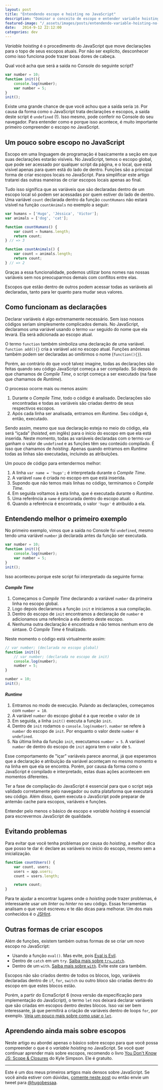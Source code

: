 ```yaml
---
layout: post
title: "Entendendo escopo e hoisting no JavaScript"
description: "Dominar o conceito de escopo e entender variable hoisting é essencial"
featured-image: "/_assets/images/posts/entendendo-variable-hoisting-no-javascript/hero.png"
date:   2014-9-12 22:12:00
categories: dev
---
```


*Variable hoisting* é o procedimento do JavaScript que move declarações para o topo de seus escopos atuais. Por não ser explícito, desconhecer como isso funciona pode trazer boas dores de cabeça.

Qual você acha que será a saída no Console do seguinte script?

```javascript
var number = 10;
function init(){
	console.log(number);
	var number = 5;
}
init();
```

<!--more-->

Existe uma grande chance de que você achou que a saída seria `10`. Por causa da forma como o JavaScript trata declarações e escopos, a saída deste script é `undefined` (!). Isso mesmo, pode conferir no Console do seu navegador. Para entender como e porque isso acontece, é muito importante primeiro compreender o escopo no JavaScript.

## Um pouco sobre escopo no JavaScript
Escopo em uma linguagem de programação é basicamente a seção em que suas declarações estarão visíveis. No JavaScript, temos o escopo global, que pode ser acessado por qualquer script da página, e o local, que está visível apenas para quem está do lado de dentro. Funções são a principal forma de criar escopos locais no JavaScript. Para simplificar este artigo tratarei das outras maneiras de criar escopos locais apenas ao final.

Tudo isso significa que as variáveis que são declaradas dentro de um escopo local só podem ser acessadas por quem estiver do lado de dentro. Uma variável `count` declarada dentro da função `countHumans` não estará visível na função `countAnimals` no exemplo a seguir:

```javascript
var humans = ['Hugo', 'Jéssica', 'Victor'];
var animals = ['dog', 'cat'];

function countHumans() {
	var count = humans.length;
	return count;
} // => 3

function countAnimals() {
	var count = animals.length;
	return count;
} // => 2
```

Graças a essa funcionalidade, podemos utilizar bons nomes nas nossas variáveis sem nos preocuparmos demais com conflitos entre elas.

Escopos que estão dentro de outros podem acessar todas as variáveis ali declaradas, tanto para ler quanto para mudar seus valores.

## Como funcionam as declarações
Declarar variáveis é algo extremamente necessário. Sem isso nossos códigos seriam simplesmente complicados demais. No JavaScript, declaramos uma variável usando o termo `var` seguido do nome que ela levará. Ela será adicionada ao escopo atual.

O termo `function` também simboliza uma declaração de uma variável. `function add(){}` cria a variável `add` no escopo atual. Funções anônimas também podem ser declaradas ao omitirmos o nome (`function(){}`).

Porém, ao contrário do que você talvez imagine, todas as declarações são feitas quando seu código JavaScript começa a ser compilado. Só depois do que chamamos de *Compile Time*, o script começa a ser executado (na fase que chamamos de *Runtime*).

O processo ocorre mais ou menos assim:

1. Durante o *Compile Time*, todo o código é analisado. Declarações são encontradas e todas as variáveis são criadas dentro de seus respectivos escopos.
1. Após cada linha ser analisada, entramos em *Runtime*. Seu código é, então, executado.

Sendo assim, mesmo que sua declaração esteja no meio do código, ela será “içada” (<em>hoisted</em>, em inglês) para o início do escopo em que ela está inserida. Neste momento, todas as variáveis declaradas com o termo `var` ganham o valor de `undefined` e as funções têm seu conteúdo compilado. É isso que chamamos de *hoisting*. Apenas quando entramos em *Runtime* todas as linhas são executadas, incluindo as atribuições.

Um pouco de código para entendermos melhor:

1. A linha `var name = 'hugo';` é interpretada durante o *Compile Time*.
1. A variável `name` é criada no escopo em que está inserida.
1. Supondo que não temos mais linhas no código, terminamos o *Compile Time*.
1. Em seguida voltamos à esta linha, que é executada durante o *Runtime*.
1. Uma referência a `name` é procurada dentro do escopo atual.
1. Quando a referência é encontrada, o valor `'hugo'` é atribuído a ela.

## Entendendo melhor o primeiro exemplo
No primeiro exemplo, vimos que a saída no Console foi `undefined`, mesmo tendo uma variável `number` já declarada antes da função ser executada.

```javascript
var number = 10;
function init(){
	console.log(number);
	var number = 5;
}
init();
```

Isso aconteceu porque este script foi interpretado da seguinte forma:

#### *Compile Time*
1. Começamos o *Compile Time* declarando a variável `number` da primeira linha no escopo global.
1. Logo depois declaramos a função `init` e iniciamos a sua compilação.
1. Dentro do escopo de `init` encontramos a declaração de `number` e adicionamos uma referência a ela dentro deste escopo.
1. Nenhuma outra declaração é encontrada e não temos nenhum erro de sintaxe. O *Compile Time* é finalizado.

Neste momento o código está virtualmente assim:

```javascript
// var number; (declarada no escopo global)
function init(){
	// var number; (declarada no escopo de init)
	console.log(number);
	number = 5;
}

number = 10;
init();
```

#### *Runtime*
1. Entramos no modo de execução. Pulando as declarações, começamos com `number = 10`.
1. A variável `number` do escopo global é a que recebe o valor de `10`
1. Em seguida, a linha `init()` executa a função `init`.
1. Dentro de `init` rodamos o `console.log(number)`. `number` se refere à `number` do escopo de `init`. Por enquanto o valor deste `number` é `undefined`.
1. Na última linha da função `init`, executamos `number = 5`. A variável `number` de dentro do escopo de `init` agora tem o valor de `5`.

Esse comportamento de "içar" variáveis parece anormal, já que esperamos que a declaração e atribuição da variável aconteçam no mesmo momento e na linha em que ela se encontra. Porém, por causa da forma como o JavaScript é compilado e interpretado, estas duas ações acontecem em momentos diferentes.

Ter a fase de compilação do JavaScript é essencial para que o script seja validado corretamente pelo navegador ou outra plataforma que executará seu código. Além disso, quem executa o JavaScript pode preparar de antemão cache para escopos, variáveis e funções.

Entender pelo menos o básico de escopo e *variable hoisting* é essencial para escrevermos JavaScript de qualidade.

## Evitando problemas
Para evitar que você tenha problemas por causa do *hoisting*, a melhor dica que posso te dar é: declare as variáveis no início do escopo, mesmo sem a inicialização.

```javascript
function countUsers() {
	var count, users;
	users = app.users;
	count = users.length;

	return count;
}
```

Para te ajudar a encontrar lugares onde o *hoisting* pode trazer problemas, é interessante usar um *linter* ou *hinter* no seu código. Essas ferramentas analisam o que você escreveu e te dão dicas para melhorar. Um dos mais conhecidos é o [JSHint](http://www.jshint.com).

## Outras formas de criar escopos
Além de funções, existem também outras formas de se criar um novo escopo no JavaScript:

- Usando a função `eval()`. Mas evite, pois [Eval is Evil](http://stackoverflow.com/questions/86513/why-is-using-the-javascript-eval-function-a-bad-idea).
- Dentro de `catch` em um `try`. [Saiba mais sobre `try…catch`](https://developer.mozilla.org/pt-BR/docs/Web/JavaScript/Reference/Statements/try...catch).
- Dentro de um `with`. [Saiba mais sobre `with`](https://developer.mozilla.org/en-US/docs/Web/JavaScript/Reference/Statements/with). Evite este cara também.

Escopos não são criados dentro de todos os blocos, logo, variáveis declaradas dentro de `if`, `for`, `switch` ou outro bloco são criadas dentro do escopo em que estes blocos estão.

Porém, a partir do EcmaScript 6 (nova  versão da especificação para implementação do JavaScript), o termo `let` nos deixará declarar variáveis que são criadas em escopos dentro destes blocos. Isso vai ser bem interessante, já que permitirá a criação de variáveis dentro de loops `for`, por exemplo. [Veja um pouco mais sobre como usar o `let`](https://developer.mozilla.org/pt-BR/docs/Web/JavaScript/Reference/Statements/let).

## Aprendendo ainda mais sobre escopos
Neste artigo eu abordei apenas o básico sobre escopo para que você possa compreender o que é o *variable hoisting* no JavaScript. Se você quer continuar aprender mais sobre escopos, recomendo o livro [You Don't Know JS: Scope & Closures](https://github.com/getify/You-Dont-Know-JS/blob/master/scope%20&%20closures/README.md) do Kyle Simpson. Ele é gratuito.

***

Este é um dos meus primeiros artigos mais densos sobre JavaScript. Se você ainda estiver com dúvidas, [comente neste post](#comments) ou então envie um tweet para [@hugobessaa](https://twitter.com/hugobessaa).
